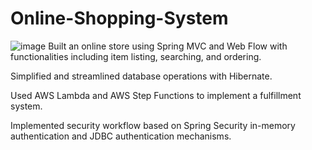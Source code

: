 # Online-Shopping-System
![image]()
Built an online store using Spring MVC and Web Flow with functionalities including item listing, searching, and ordering. 

Simplified and streamlined database operations with Hibernate. 

Used AWS Lambda and AWS Step Functions to implement a fulfillment system.

Implemented security workflow based on Spring Security in-memory authentication and JDBC authentication mechanisms.
